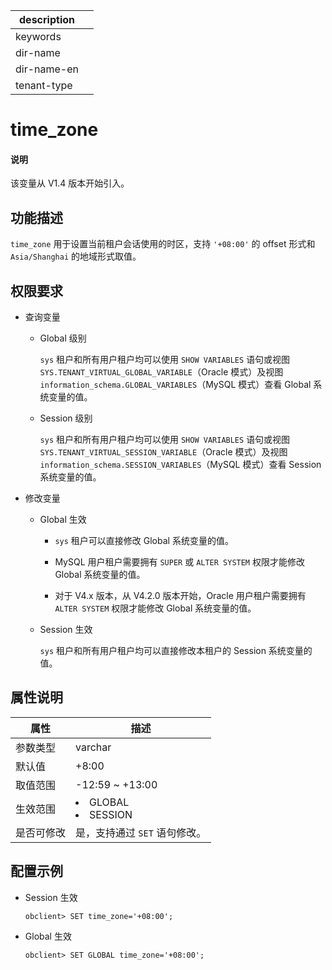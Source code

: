 |description||
|---|---|
|keywords||
|dir-name||
|dir-name-en||
|tenant-type||

# time_zone

<main id="notice" type='explain'>
  <h4>说明</h4>
  <p>该变量从 V1.4 版本开始引入。</p>
</main>

## 功能描述

`time_zone` 用于设置当前租户会话使用的时区，支持 `'+08:00'` 的 offset 形式和 `Asia/Shanghai` 的地域形式取值。

## 权限要求

* 查询变量

  * Global 级别

    `sys` 租户和所有用户租户均可以使用 `SHOW VARIABLES` 语句或视图 `SYS.TENANT_VIRTUAL_GLOBAL_VARIABLE`（Oracle 模式）及视图 `information_schema.GLOBAL_VARIABLES`（MySQL 模式）查看 Global 系统变量的值。

  * Session 级别

    `sys` 租户和所有用户租户均可以使用 `SHOW VARIABLES` 语句或视图 `SYS.TENANT_VIRTUAL_SESSION_VARIABLE`（Oracle 模式）及视图 `information_schema.SESSION_VARIABLES`（MySQL 模式）查看 Session 系统变量的值。

* 修改变量

  * Global 生效

    * `sys` 租户可以直接修改 Global 系统变量的值。
  
    * MySQL 用户租户需要拥有 `SUPER` 或 `ALTER SYSTEM` 权限才能修改 Global 系统变量的值。

    * 对于 V4.x 版本，从 V4.2.0 版本开始，Oracle 用户租户需要拥有 `ALTER SYSTEM` 权限才能修改 Global 系统变量的值。

  * Session 生效

    `sys` 租户和所有用户租户均可以直接修改本租户的 Session 系统变量的值。

## 属性说明

| **属性**  |**描述**       |
|---------|-----------------|
| 参数类型    | varchar                 |
| 默认值     | +8:00                   |
| 取值范围    | -12:59 \~ +13:00        |
| 生效范围    | <li> GLOBAL   <li> SESSION    |
| 是否可修改  | 是，支持通过 `SET` 语句修改。|

## 配置示例

* Session 生效

  ```shell
  obclient> SET time_zone='+08:00';
  ```

* Global 生效

  ```shell
  obclient> SET GLOBAL time_zone='+08:00';
  ```
